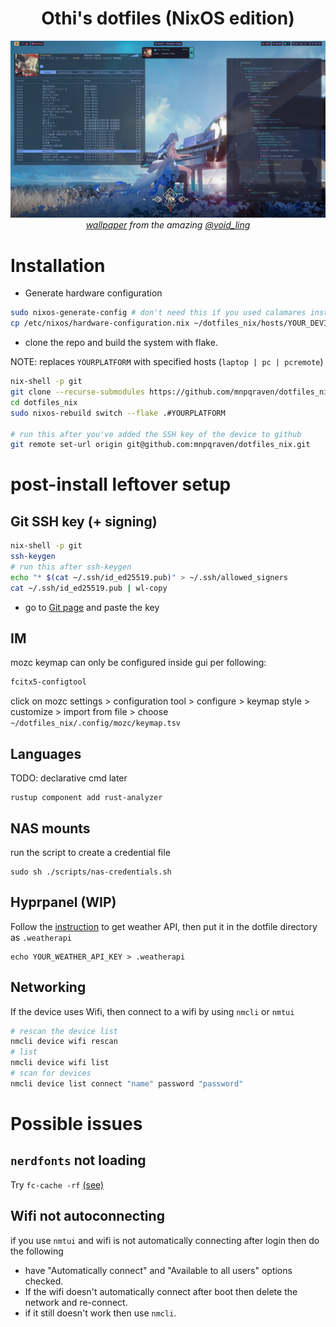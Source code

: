 <div align="center">
    <h1>
      Othi's dotfiles (NixOS edition)
    </h1>
    <picture>
      <img alt="Wallpaper" src="./docs/images/main1440.png">
    </picture>
    <span><i>
        <a href="https://x.com/void_ling/status/1855164935141200230">wallpaper</a>
        from the amazing
        <a href="https://x.com/void_ling">@void_ling</a>
    </i></span>
</div>

# Installation

- Generate hardware configuration

```bash
sudo nixos-generate-config # don't need this if you used calamares installer
cp /etc/nixos/hardware-configuration.nix ~/dotfiles_nix/hosts/YOUR_DEVICE
```

- clone the repo and build the system with flake.

NOTE: replaces `YOURPLATFORM` with specified hosts (`laptop | pc | pcremote`)

```bash
nix-shell -p git
git clone --recurse-submodules https://github.com/mnpqraven/dotfiles_nix.git
cd dotfiles_nix
sudo nixos-rebuild switch --flake .#YOURPLATFORM

# run this after you've added the SSH key of the device to github
git remote set-url origin git@github.com:mnpqraven/dotfiles_nix.git
```

# post-install leftover setup

## Git SSH key (+ signing)

```bash
nix-shell -p git
ssh-keygen
# run this after ssh-keygen
echo "* $(cat ~/.ssh/id_ed25519.pub)" > ~/.ssh/allowed_signers
cat ~/.ssh/id_ed25519.pub | wl-copy
```

- go to [Git page](https://github.com/settings/ssh/new) and paste the key

## IM

mozc keymap can only be configured inside gui per following:

```bash
fcitx5-configtool
```

click on mozc settings > configuration tool > configure > keymap style >
customize > import from file > choose `~/dotfiles_nix/.config/mozc/keymap.tsv`

## Languages

TODO: declarative cmd later

```
rustup component add rust-analyzer
```

## NAS mounts

run the script to create a credential file

```
sudo sh ./scripts/nas-credentials.sh
```

## Hyprpanel (WIP)

Follow the
[instruction](https://hyprpanel.com/help/faq.html#my-weather-is-not-displaying-any-information-or-is-showing-the-wrong-information-what-is-going-on)
to get weather API, then put it in the dotfile directory as `.weatherapi`

```
echo YOUR_WEATHER_API_KEY > .weatherapi
```

## Networking

If the device uses Wifi, then connect to a wifi by using `nmcli` or `nmtui`

```bash
# rescan the device list
nmcli device wifi rescan
# list
nmcli device wifi list
# scan for devices
nmcli device list connect "name" password "password"
```

# Possible issues

## `nerdfonts` not loading

Try `fc-cache -rf` [(see)](https://github.com/NixOS/nixpkgs/issues/366979)

## Wifi not autoconnecting

if you use `nmtui` and wifi is not automatically connecting after login then do
the following

- have "Automatically connect" and "Available to all users" options checked.
- If the wifi doesn't automatically connect after boot then delete the network
  and re-connect.
- if it still doesn't work then use `nmcli`.

